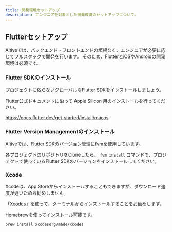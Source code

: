 ```yaml
---
title: 開発環境セットアップ
description: エンジニアを対象とした開発環境のセットアップについて。
---
```


## Flutterセットアップ
Altiveでは、バックエンド・フロントエンドの垣根なく、エンジニアが必要に応じてフルスタックで開発を行います。
そのため、FlutterとiOSやAndroidの開発環境は必須です。

### Flutter SDKのインストール
プロジェクトに依らないグローバルなFlutter SDKをインストールしましょう。

Flutter公式ドキュメントに沿って Apple Silicon 用のインストールを行ってください。

https://docs.flutter.dev/get-started/install/macos

### Flutter Version Managementのインストール
Altiveでは、Flutter SDKのバージョン管理に[fvm](https://fvm.app/)を使用しています。

各プロジェクトのリポジトリをCloneしたら、 `fvm install` コマンドで、プロジェクトで使っているFlutter SDKのバージョンをインストールしてください。

### Xcode
Xcodeは、App Storeからインストールすることもできますが、ダウンロード速度が遅いためお勧めしません。

「[Xcodes](https://github.com/XcodesOrg/xcodes)」を使って、ターミナルからインストールすることをお勧めします。

Homebrewを使ってインストール可能です。
```shell
brew install xcodesorg/made/xcodes
```
